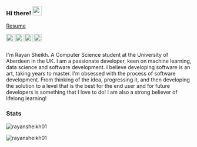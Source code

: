 ### Hi there! <img src="https://media.giphy.com/media/hvRJCLFzcasrR4ia7z/giphy.gif" width="25px">

<a href="https://github.com/RayanSheikh01/RayanSheikh01/blob/main/Resume.pdf">Resume</a>

<a href="https://www.instagram.com/rayan_sheikh02/">
  <img align="left" alt="Rayan's Instagram" width="22px" src="https://raw.githubusercontent.com/hussainweb/hussainweb/main/icons/instagram.png" />
</a>
<a href="https://discordapp.com/users/754124101479563344">
  <img align="left" alt="Rayan's Discord Profile" width="22px" src="https://raw.githubusercontent.com/peterthehan/peterthehan/master/assets/discord.svg" />
</a>
<a href="https://twitter.com/RayanSheikh121">
  <img align="left" alt="Rayan Naidu | Twitter" width="22px" src="https://raw.githubusercontent.com/peterthehan/peterthehan/master/assets/twitter.svg" />
</a>
<a href="https://www.linkedin.com/in/rayan-sheikh">
  <img align="left" alt="Rayan's LinkedIN" width="22px" src="https://raw.githubusercontent.com/peterthehan/peterthehan/master/assets/linkedin.svg" />
</a>

<br /><br />

I'm Rayan Sheikh. A Computer Science student at the University of Aberdeen in the UK. I am a passionate developer, keen on machine learning, data science and software development. I believe developing software is an art, taking years to master. I'm obsessed with the process of software development. From thinking of the idea, progressing it, and then developing the solution to a level that is the best for the end user and for future developers is something that I love to do! I am also a strong believer of lifelong learning!


### Stats

<p> <img src="https://github-readme-stats.vercel.app/api?username=rayansheikh01&count_private=true&show_icons=true&theme=gotham&hide_rank=false" alt="rayansheikh01" />
<p> <img src="https://github-readme-stats.vercel.app/api/top-langs/?username=rayansheikh01&count_private=true&layout=compact&show_icons=true&theme=gotham" alt="rayansheikh01"/>


